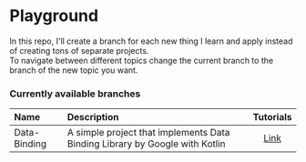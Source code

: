 # Playground
In this repo, I'll create a branch for each new thing I learn and apply instead of creating tons of separate projects.  
To navigate between different topics change the current branch to the branch of the new topic you want.  
### Currently available branches  
|Name|Description|Tutorials|
|:---|:---|:---:|
|Data-Binding|A simple project that implements Data Binding Library by Google with Kotlin|[Link](https://www.moveoapps.com/blog/how-to-use-data-binding-library-with-kotlin-a-step-by-step-guide/)
